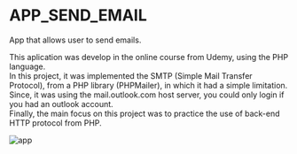 # APP_SEND_EMAIL
App that allows user to send emails.

  This aplication was develop in the online course from Udemy, using the PHP language. <br>
  In this project, it was implemented the SMTP (Simple Mail Transfer Protocol), from a PHP library (PHPMailer), in which it had a simple limitation. Since, it was using the mail.outlook.com host server, you could only login if you had an outlook account.<br>
  Finally, the main focus on this project was to practice the use of back-end HTTP protocol from PHP.


![app](https://github.com/JoaoNuno96/app_send_email/assets/129988575/b4d2ebf3-52e7-4f88-aa6a-e626285934bf)
